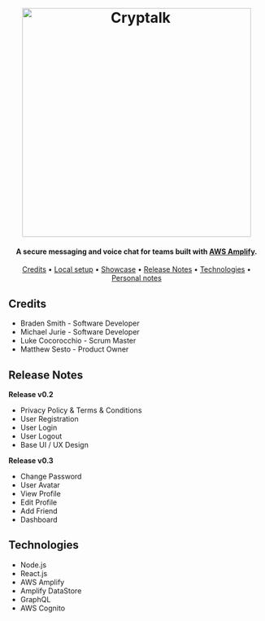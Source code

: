 <h1 align="center">
	<br>
    <img src="https://i.imgur.com/vUI6rcQ.png" alt="Cryptalk" width="450">
    <br>
</h1>

<h4 align="center">A secure messaging and voice chat for teams built with <a href="https://aws.amazon.com/amplify/" target="_blank">AWS Amplify</a>.</h4>

<p align="center">
  <a href="#credits">Credits</a> •
  <a href="#local-setup">Local setup</a> •
  <a href="#showcase">Showcase</a> •
  <a href="#release-notes">Release Notes</a> •
  <a href="#technologies">Technologies</a> •
  <a href="#personal-notes">Personal notes</a>
</p>

## Credits
- Braden Smith - Software Developer
- Michael Jurie - Software Developer
- Luke Cocorocchio - Scrum Master
- Matthew Sesto - Product Owner

## Release Notes
**Release v0.2**
 - Privacy Policy & Terms & Conditions
 - User Registration
 - User Login
 - User Logout
 - Base UI / UX Design  

**Release v0.3**
 - Change Password
 - User Avatar
 - View Profile
 - Edit Profile
 - Add Friend
 - Dashboard

 ## Technologies
 - Node.js
 - React.js
 - AWS Amplify
 - Amplify DataStore
 - GraphQL
 - AWS Cognito
